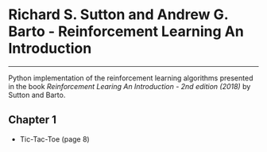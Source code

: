 # Richard S. Sutton and Andrew G. Barto - Reinforcement Learning An Introduction
---
Python implementation of the reinforcement learning algorithms presented in the book *Reinforcement Learing An Introduction - 2nd edition (2018)* by Sutton and Barto.

## Chapter 1
- Tic-Tac-Toe (page 8)
